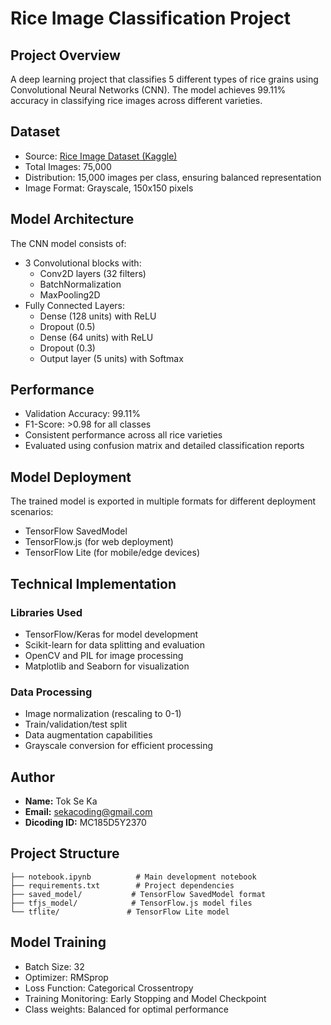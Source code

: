 # Rice Image Classification Project

## Project Overview
A deep learning project that classifies 5 different types of rice grains using Convolutional Neural Networks (CNN). The model achieves 99.11% accuracy in classifying rice images across different varieties.

## Dataset
- Source: [Rice Image Dataset (Kaggle)](https://www.kaggle.com/datasets/muratkokludataset/rice-image-dataset)
- Total Images: 75,000
- Distribution: 15,000 images per class, ensuring balanced representation
- Image Format: Grayscale, 150x150 pixels

## Model Architecture
The CNN model consists of:
- 3 Convolutional blocks with:
  - Conv2D layers (32 filters)
  - BatchNormalization
  - MaxPooling2D
- Fully Connected Layers:
  - Dense (128 units) with ReLU
  - Dropout (0.5)
  - Dense (64 units) with ReLU
  - Dropout (0.3)
  - Output layer (5 units) with Softmax

## Performance
- Validation Accuracy: 99.11%
- F1-Score: >0.98 for all classes
- Consistent performance across all rice varieties
- Evaluated using confusion matrix and detailed classification reports

## Model Deployment
The trained model is exported in multiple formats for different deployment scenarios:
- TensorFlow SavedModel
- TensorFlow.js (for web deployment)
- TensorFlow Lite (for mobile/edge devices)

## Technical Implementation
### Libraries Used
- TensorFlow/Keras for model development
- Scikit-learn for data splitting and evaluation
- OpenCV and PIL for image processing
- Matplotlib and Seaborn for visualization

### Data Processing
- Image normalization (rescaling to 0-1)
- Train/validation/test split
- Data augmentation capabilities
- Grayscale conversion for efficient processing

## Author
- **Name:** Tok Se Ka
- **Email:** sekacoding@gmail.com
- **Dicoding ID:** MC185D5Y2370

## Project Structure
```
├── notebook.ipynb          # Main development notebook
├── requirements.txt        # Project dependencies
├── saved_model/           # TensorFlow SavedModel format
├── tfjs_model/            # TensorFlow.js model files
└── tflite/               # TensorFlow Lite model
```

## Model Training
- Batch Size: 32
- Optimizer: RMSprop
- Loss Function: Categorical Crossentropy
- Training Monitoring: Early Stopping and Model Checkpoint
- Class weights: Balanced for optimal performance